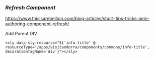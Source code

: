 ### *Refresh Component*

https://www.thisisarebellion.com/blog-articles/short-tips-tricks-aem-authoring-component-refresh/


Add Parent DIV
```
<sly data-sly-resource="${'info-title' @ resourceType='/apps/visitandorra/components/commons/info-title', decorationTagName='div'}"></sly>
```